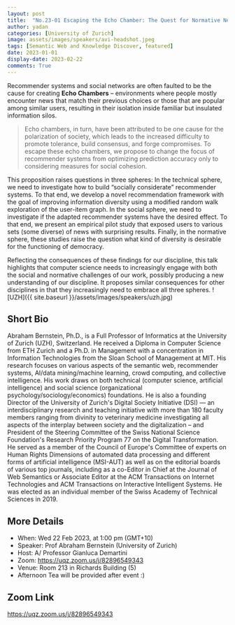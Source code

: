 ```yaml
---
layout: post
title:  "No.23-01 Escaping the Echo Chamber: The Quest for Normative News Recommender Systems"
author: yadan
categories: [University of Zurich]
image: assets/images/speakers/avi-headshot.jpeg
tags: [Semantic Web and Knowledge Discover, featured]
date: 2023-01-01
display-date: 2023-02-22
comments: True
---
```


Recommender systems and social networks are often faulted to be the cause for creating **Echo Chambers** – environments where people mostly encounter news that match their previous choices or those that are popular among similar users, resulting in their isolation inside familiar but insulated information silos. 
> Echo chambers, in turn, have been attributed to be one cause for the polarization of society, which leads to the increased difficulty to promote tolerance, build consensus, and forge compromises. To escape these echo chambers, we propose to change the focus of recommender systems from optimizing prediction accuracy only to considering measures for social cohesion.

This proposition raises questions in three spheres: In the technical sphere, we need to investigate how to build “socially considerate” recommender systems. To that end, we develop a novel recommendation framework with the goal of improving information diversity using a modified random walk exploration of the user-item graph.
In the social sphere, we need to investigate if the adapted recommender systems have the desired effect. To that end, we present an empirical pilot study that exposed users to various sets (some diverse) of news with surprising results.
Finally, in the normative sphere, these studies raise the question what kind of diversity is desirable for the functioning of democracy.

Reflecting the consequences of these findings for our discipline, this talk highlights that computer science needs to increasingly engage with both the social and normative challenges of our work, possibly producing a new understanding of our discipline. It proposes similar consequences for other disciplines in that they increasingly need to embrace all three spheres.
![UZH]({{ site.baseurl }}/assets/images/speakers/uzh.jpg)

## Short Bio

Abraham Bernstein, Ph.D., is a Full Professor of Informatics at the University of Zurich (UZH), Switzerland. He received a Diploma in Computer Science from ETH Zurich and a Ph.D. in Management with a concentration in Information Technologies from the Sloan School of Management at MIT. His research focuses on various aspects of the semantic web, recommender systems, AI/data mining/machine learning, crowd computing, and collective intelligence. His work draws on both technical (computer science, artificial intelligence) and social science (organizational psychology/sociology/economics) foundations. He is also a founding Director of the University of Zurich's Digital Society Initiative (DSI) — an interdisciplinary research and teaching initiative with more than 180 faculty members ranging from divinity to veterinary medicine investigating all aspects of the interplay between society and the digitalization – and President of the Steering Committee of the Swiss National Science Foundation's Research Priority Program 77 on the Digital Transformation. He served as a member of the Council of Europe's Committee of experts on Human Rights Dimensions of automated data processing and different forms of artificial intelligence (MSI-AUT) as well as on the editorial boards of various top journals, including as a co-Editor in Chief at the Journal of Web Semantics or Associate Editor at the ACM Transactions on Internet Technologies and ACM Transactions on Interactive Intelligent Systems. He was elected as an individual member of the Swiss Academy of Technical Sciences in 2019.

## More Details
+ When: Wed 22 Feb 2023, at 1:00 pm (GMT+10)
+ Speaker: Prof Abraham Bernstein (University of Zurich)
+ Host: A/ Professor Gianluca Demartini
+ Zoom: https://uqz.zoom.us/j/82896549343
+ Venue: Room 213 in Richards Building (5)
+ Afternoon Tea will be provided after event :)



## Zoom Link
https://uqz.zoom.us/j/82896549343

